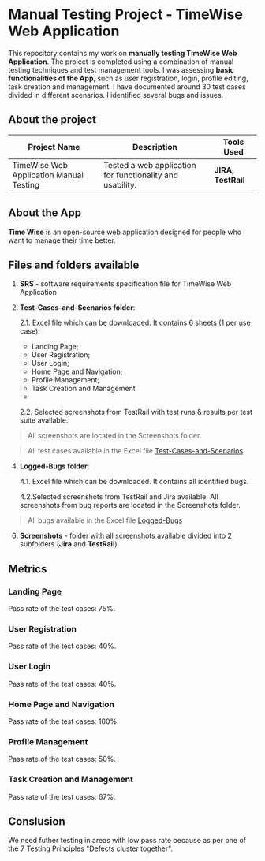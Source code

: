 # Manual Testing Project - TimeWise Web Application

This repository contains my work on **manually testing TimeWise Web Application**. The project is completed using a combination of manual testing techniques and test management tools. I was assessing **basic functionalities of the App**, such as user registration, login, profile editing, task creation and management. I have documented around 30 test cases divided in different scenarios. I identified several bugs and issues.

## About the project

| Project Name | Description | Tools Used |
|--------------|-------------|------------|
| TimeWise Web Application Manual Testing    | Tested a web application for functionality and usability. | **JIRA, TestRail** |

## About the App
**Time Wise** is an open-source web application designed for people who want to manage their time better.

## Files and folders available
 1. **SRS** - software requirements specification file for TimeWise Web Application
 2. **Test-Cases-and-Scenarios folder**:
 
    2.1. Excel file which can be downloaded. It contains 6 sheets (1 per use case):
	 - Landing Page;
	 - User Registration;
	 - User Login;
	 - Home Page and Navigation;
	 - Profile Management;
	 - Task Creation and Management
	 - 
	 
    2.2. Selected screenshots from TestRail with test runs & results per test suite available. 
    
>All screenshots are located in the Screenshots folder.

>All test cases available in the Excel file [Test-Cases-and-Scenarios](https://docs.google.com/spreadsheets/d/1LDBKhe7wP2DTNsJa7Hlmkz8PuntUbGd4/edit?usp=sharing&ouid=115748439234259643632&rtpof=true&sd=true)
 4. **Logged-Bugs folder**:
	 
     4.1. Excel file which can be downloaded. It contains all identified bugs.
	 
     4.2.Selected screenshots from TestRail and Jira available. All screenshots from bug reports are located in the Screenshots folder.

 >All bugs available in the Excel file [Logged-Bugs](https://docs.google.com/spreadsheets/d/1h36F9mBGAFGuAFahn6f1Cw_JDXx9mniz/edit?usp=sharing&ouid=115748439234259643632&rtpof=true&sd=true)
 6. **Screenshots** - folder with all screenshots available divided into 2 subfolders (**Jira** and **TestRail**)

## Metrics
### Landing Page
Pass rate of the test cases: 75%.
### User Registration
Pass rate of the test cases: 40%.
### User Login
Pass rate of the test cases: 40%.
### Home Page and Navigation
Pass rate of the test cases: 100%.
### Profile Management
Pass rate of the test cases: 50%.
### Task Creation and Management
Pass rate of the test cases: 67%.

## Conslusion
We need futher testing in areas with low pass rate because as per one of the 7 Testing Principles "Defects cluster together".